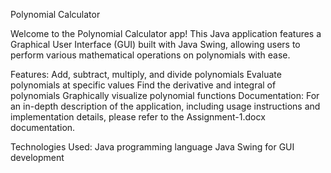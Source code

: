 Polynomial Calculator


Welcome to the Polynomial Calculator app! This Java application features a Graphical User Interface (GUI) built with Java Swing, allowing users to perform various mathematical operations on polynomials with ease.


Features:
Add, subtract, multiply, and divide polynomials
Evaluate polynomials at specific values
Find the derivative and integral of polynomials
Graphically visualize polynomial functions
Documentation:
For an in-depth description of the application, including usage instructions and implementation details, please refer to the Assignment-1.docx documentation.


Technologies Used:
Java programming language
Java Swing for GUI development
